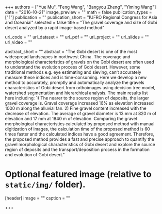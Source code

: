 +++
authors = ["Yue Mu", "Feng Wang", "Bangyou Zheng", "Yiming Wang"]
date = "2016-10-21"
image_preview = ""
math = false
publication_types = ["1"]
publication = ""
publication_short = "IUFRO Regional Congress for Asia and Oceaniai"
selected = false
title = "The gravel coverage and size of Gobi desert analyzed by a rapid image-based method"

url_code = ""
url_dataset = ""
url_pdf = ""
url_project = ""
url_slides = ""
url_video = ""

abstract_short = ""
abstract = "The Gobi desert is one of the most widespread landscapes in northwest China. The coverage and morphological characteristics of gravels on the Gobi desert are often used to understand the evolution process of Gobi desert. However, some traditional methods e.g. eye estimating and sieving, can’t accurately measure these indices and is time-consuming. Here we develop a new method to accurately, promptly and automatically analyze the gravels characteristics of Gobi desert from orthoimages using decision tree model, watershed segmentation and hierarchical analysis. The main results list here including: 1) The nearer to the source region of deposits, the larger gravel coverage is. Gravel coverage increased 16% as elevation increased 1000 m along the alluvial fan. 2) Fine gravel content increased with the decrease of elevation. The average of gravel diameter is 13 mm at 820 m of elevation and 17 mm at 1840 m of elevation. Comparing the gravel morphological characteristics calculated by proposed method with manual digitization of images, the calculation time of the proposed method is 60 times faster and the calculated indices have a good agreement. Therefore, the proposed method provides a fast and precise approach to quantify the gravel morphological characteristics of Gobi desert and explore the source region of deposits and the transport/deposition process in the formation and evolution of Gobi desert."



# Optional featured image (relative to `static/img/` folder).
[header]
image = ""
caption = ""

+++
